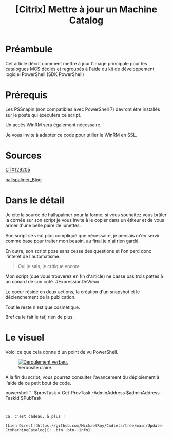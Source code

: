 ﻿---
title: "[Citrix] Mettre à jour un Machine Catalog"
excerpt: "Le studio Citrix ayant ces limitations, il convient pour les plus fainéants d'entres nous d'automatiser le déploiement des mises à jour Citix.
"
category: Citrix
classes: wide
comments: true
tags: 
  - Citrix	
  - Machine Catalog
  - Powershell
---

# Préambule

Cet article décrit comment mettre à jour l'image principale pour les catalogues MCS dédiés et regroupés à l'aide du kit de développement logiciel PowerShell (SDK PowerShell)

# Prérequis

Les PSSnapin (non compatibles avec PowerShell 7) devront être installés sur le poste qui éxecutera ce script.

Un accès WinRM sera également nécessaire.

Je vous invite à adapter ce code pour utilier le WinRM en SSL.

# Sources

[CTX129205](https://support.citrix.com/article/CTX129205)

[hallspalmer_Blog](https://hallspalmer.wordpress.com/2019/10/30/update-citrix-machine-catalog-using-powershell/)

# Dans le détail

Je cite la source de hallspalmer pour la forme, si vous souhaitez vous brûler la cornée sur son script je vous invite à le copier dans un étiteur et de vous armer d'une belle paire de lunettes.

Son script se veut plus compliqué que nécessaire, je pensais m'en servir comme base pour traiter mon besoin, au final je n'ai rien gardé.

En outre, son script pose sans cesse des questions et l'on perd donc l'interêt de l'automatisme.

> Oui je sais, je critique encore.

Mon script (que vous trouverez en fin d'article) ne casse pas trois pattes à un canard de son coté. #ExpressionDeVieux

Le coeur réside en deux actions, la création d'un snapshot et le déclenchement de la publication.

Tout le reste n'est que cosmétique.

Bref ca le fait le taf, rien de plus.

# Le visuel

Voici ce que cela donne d'un point de vu PowerShell.

<figure style="width: 600px" class="align-center">
	<a href="{{ site.url }}{{ site.baseurl }}/assets/images/2024-01-12_17h40_31.png"><img src="{{ site.url }}{{ site.baseurl }}/assets/images/2024-01-12_17h40_31.png" alt="Déroulement verbeu."></a>
  <figcaption>Verbosité claire.</figcaption>
</figure>

A la fin du script, vous pourrez consulter l'avancement du déploiement à l'aide de ce petit bout de code.

powershell```
$provTask = Get-ProvTask -AdminAddress $adminAddress -TaskId $PubTask
```


Ca, c'est cadeau, à plus !

[Lien Direct](https://github.com/MickaelRoy/Cmdlets/tree/main/Update-CtxMachineCatalog){: .btn .btn--info}